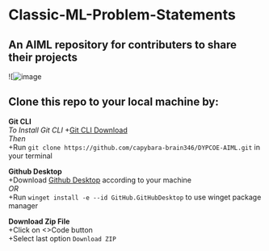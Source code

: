 # Classic-ML-Problem-Statements

## An AIML repository for contributers to share their projects

![![image](https://github.com/capybara-brain346/DYPCOE-AIML/assets/130383057/0cdf05eb-a491-4c93-9b26-b8d6a0a3d3d2)


## Clone this repo to your local machine by:
**Git CLI**<br>
_To Install Git CLI_
+[Git CLI Download](https://git-scm.com/downloads) <br>
_Then_ <br>
+Run `git clone https://github.com/capybara-brain346/DYPCOE-AIML.git` in your terminal <br>

**Github Desktop** <br>
+Download [Github Desktop](https://desktop.github.com/) according to your machine <br>
_OR_ <br>
+Run `winget install -e --id GitHub.GitHubDesktop` to use winget package manager <br>

**Download Zip File** <br>
+Click on <>Code button <br>
+Select last option `Download ZIP` <br>
